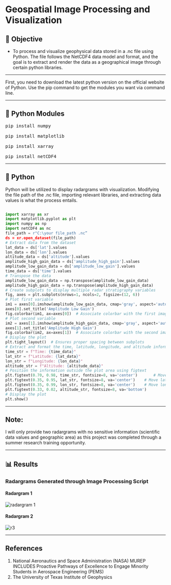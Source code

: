 #  Geospatial Image Processing and Visualization

## 🎯 Objective

* To process and visualize geophysical data stored in a .nc file using Python. The file follows the NetCDF4 data model and format, and the goal is to extract and render the data as a geographical image through certain python libraries.
---

First, you need to download the latest python version on the official website of Python. Use the pip command to get the modules you want via command line. 

---

##  📂 Python Modules 

<pre>pip install numpy

pip install matplotlib

pip install xarray

pip install netCDF4 </pre>

---

## 🐍 Python

Python will be utilized to display radargrams with visualization. Modifying the file path of the .nc file, importing relevant libraries, and extracting data values is what the process entails.


```python
  
import xarray as xr
import matplotlib.pyplot as plt
import numpy as np
import netCDF4 as nc
file_path = r"C:\your file_path .nc”
ds = xr.open_dataset(file_path)
# Extract data from the dataset
lat_data = ds['lat'].values
lon_data = ds['lon'].values
altitude_data = ds['altitude'].values
amplitude_high_gain_data = ds['amplitude_high_gain'].values
amplitude_low_gain_data = ds['amplitude_low_gain'].values
time_data = ds['time'].values
# Transpose the data
amplitude_low_gain_data = np.transpose(amplitude_low_gain_data)
amplitude_high_gain_data = np.transpose(amplitude_high_gain_data)
# Create subplots to display multiple radar stratigraphy variables
fig, axes = plt.subplots(nrows=1, ncols=2, figsize=(12, 6))
# Plot first variable
im1 = axes[0].imshow(amplitude_low_gain_data, cmap='gray', aspect='auto')
axes[0].set_title('Amplitude Low Gain')
fig.colorbar(im1, ax=axes[0])  # Associate colorbar with the first image
# Plot second variable
im2 = axes[1].imshow(amplitude_high_gain_data, cmap='gray', aspect='auto')
axes[1].set_title('Amplitude High Gain')
fig.colorbar(im2, ax=axes[1])  # Associate colorbar with the second image
# Display the plot
plt.tight_layout()  # Ensures proper spacing between subplots
# Extract and format the time, latitude, longitude, and altitude information
time_str = f"Time: {time_data}"
lat_str = f"Latitude: {lat_data}"
lon_str = f"Longitude: {lon_data}"
altitude_str = f"Altitude: {altitude_data}"
# Position the information outside the plot area using figtext
plt.figtext(0.70, 0.98, time_str, fontsize=8, va='center')       # Move time information down
plt.figtext(0.35, 0.95, lat_str, fontsize=8, va='center')    # Move latitude information down
plt.figtext(0.35, 0.99, lon_str, fontsize=8, va='center')    # Move longitude information down
plt.figtext(0.33, 0.02, altitude_str, fontsize=8, va='bottom')
# Display the plot
plt.show()

```

__________________________________________________________________________________________________________________________

## Note:

I will only provide two radargrams with no sensitive information (scientific data values and geographic area) as this project was completed through a summer research training opportunity.

---

## 📊 Results

### Radargrams Generated through Image Processing Script

#### Radargram 1 

![radargram 1](https://github.com/user-attachments/assets/b830cf67-c581-43ba-b671-9d05c57c58d4)


#### Radargram 2

![r3](https://github.com/user-attachments/assets/f624ed3a-248f-43a8-8a93-334fefb9f9f4)

---
## References

1) National Aeronautics and Space Administration (NASA) MUREP INCLUDES Proactive Pathways of Excellence to Engage Minority Students in Aerospace Engineering (PEMS)
2) The University of Texas Institute of Geophysics 











